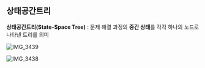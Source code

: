## 상태공간트리 

**상태공간트리(State-Space Tree)** : 문제 해결 과정의 **중간 상태**를 각각 하나의 노드로 나타낸 트리를 의미

![IMG_3439](https://github.com/user-attachments/assets/464306f0-3446-4729-b4a5-ad8d121ea6ec)

![IMG_3438](https://github.com/user-attachments/assets/22b65e1f-dbf9-4c83-b1fa-3560ac7f9fc6)






























































































